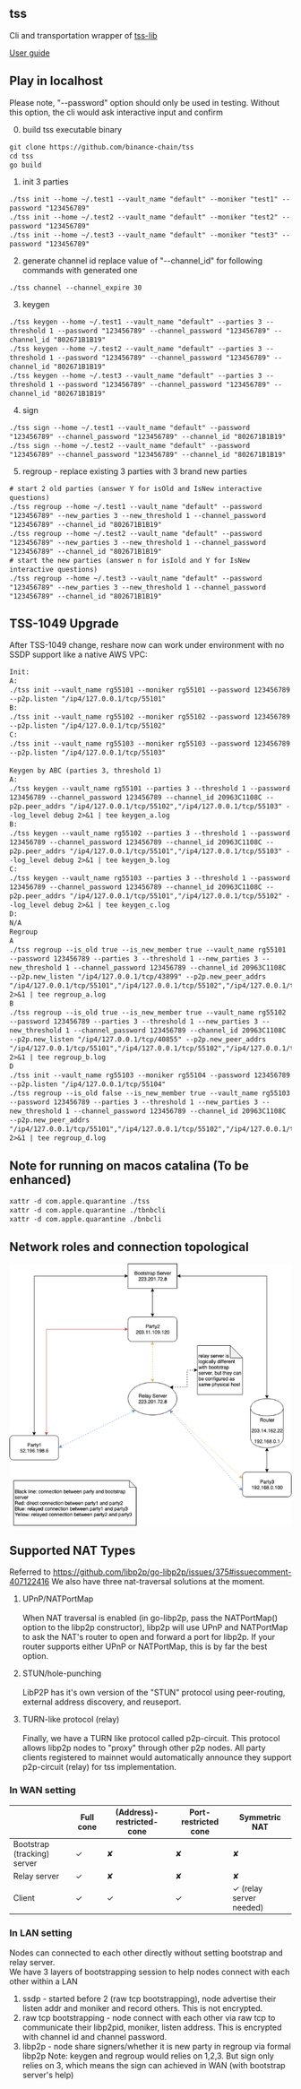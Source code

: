 tss
---

Cli and transportation wrapper of [tss-lib](https://github.com/binance-chain/tss-lib)

[User guide](https://docs.google.com/document/d/1Ad07tzKuytEvGzTiFtwAdEQ3W_Cq0dtFu-1HivguBFA/edit?usp=sharing)

## Play in localhost

Please note, "--password" option should only be used in testing. 
Without this option, the cli would ask interactive input and confirm

0. build tss executable binary
```
git clone https://github.com/binance-chain/tss
cd tss
go build
```

1. init 3 parties
```
./tss init --home ~/.test1 --vault_name "default" --moniker "test1" --password "123456789"
./tss init --home ~/.test2 --vault_name "default" --moniker "test2" --password "123456789"
./tss init --home ~/.test3 --vault_name "default" --moniker "test3" --password "123456789"
```

2. generate channel id
replace value of "--channel_id" for following commands with generated one
```
./tss channel --channel_expire 30
```

3. keygen 
```
./tss keygen --home ~/.test1 --vault_name "default" --parties 3 --threshold 1 --password "123456789" --channel_password "123456789" --channel_id "802671B1B19"
./tss keygen --home ~/.test2 --vault_name "default" --parties 3 --threshold 1 --password "123456789" --channel_password "123456789" --channel_id "802671B1B19"
./tss keygen --home ~/.test3 --vault_name "default" --parties 3 --threshold 1 --password "123456789" --channel_password "123456789" --channel_id "802671B1B19"
```

4. sign
```
./tss sign --home ~/.test1 --vault_name "default" --password "123456789" --channel_password "123456789" --channel_id "802671B1B19"
./tss sign --home ~/.test2 --vault_name "default" --password "123456789" --channel_password "123456789" --channel_id "802671B1B19"
```

5. regroup - replace existing 3 parties with 3 brand new parties
```
# start 2 old parties (answer Y for isOld and IsNew interactive questions)
./tss regroup --home ~/.test1 --vault_name "default" --password "123456789" --new_parties 3 --new_threshold 1 --channel_password "123456789" --channel_id "802671B1B19"
./tss regroup --home ~/.test2 --vault_name "default" --password "123456789" --new_parties 3 --new_threshold 1 --channel_password "123456789" --channel_id "802671B1B19"
# start the new parties (answer n for isIold and Y for IsNew interactive questions)
./tss regroup --home ~/.test3 --vault_name "default" --password "123456789" --new_parties 3 --new_threshold 1 --channel_password "123456789" --channel_id "802671B1B19"
```

## TSS-1049 Upgrade

After TSS-1049 change, reshare now can work under environment with no SSDP support like a native AWS VPC:

```
Init:
A:
./tss init --vault_name rg55101 --moniker rg55101 --password 123456789 --p2p.listen "/ip4/127.0.0.1/tcp/55101"
B:
./tss init --vault_name rg55102 --moniker rg55102 --password 123456789 --p2p.listen "/ip4/127.0.0.1/tcp/55102"
C:
./tss init --vault_name rg55103 --moniker rg55103 --password 123456789 --p2p.listen "/ip4/127.0.0.1/tcp/55103"

Keygen by ABC (parties 3, threshold 1)
A:
./tss keygen --vault_name rg55101 --parties 3 --threshold 1 --password 123456789 --channel_password 123456789 --channel_id 20963C1108C --p2p.peer_addrs "/ip4/127.0.0.1/tcp/55102","/ip4/127.0.0.1/tcp/55103" --log_level debug 2>&1 | tee keygen_a.log
B:
./tss keygen --vault_name rg55102 --parties 3 --threshold 1 --password 123456789 --channel_password 123456789 --channel_id 20963C1108C --p2p.peer_addrs "/ip4/127.0.0.1/tcp/55101","/ip4/127.0.0.1/tcp/55103" --log_level debug 2>&1 | tee keygen_b.log
C:
./tss keygen --vault_name rg55103 --parties 3 --threshold 1 --password 123456789 --channel_password 123456789 --channel_id 20963C1108C --p2p.peer_addrs "/ip4/127.0.0.1/tcp/55101","/ip4/127.0.0.1/tcp/55102" --log_level debug 2>&1 | tee keygen_c.log
D:
N/A
Regroup
A
./tss regroup --is_old true --is_new_member true --vault_name rg55101 --password 123456789 --parties 3 --threshold 1 --new_parties 3 --new_threshold 1 --channel_password 123456789 --channel_id 20963C1108C --p2p.new_listen "/ip4/127.0.0.1/tcp/43899" --p2p.new_peer_addrs "/ip4/127.0.0.1/tcp/55101","/ip4/127.0.0.1/tcp/55102","/ip4/127.0.0.1/tcp/40855","/ip4/127.0.0.1/tcp/55104" 2>&1 | tee regroup_a.log
B
./tss regroup --is_old true --is_new_member true --vault_name rg55102 --password 123456789 --parties 3 --threshold 1 --new_parties 3 --new_threshold 1 --channel_password 123456789 --channel_id 20963C1108C --p2p.new_listen "/ip4/127.0.0.1/tcp/40855" --p2p.new_peer_addrs "/ip4/127.0.0.1/tcp/55101","/ip4/127.0.0.1/tcp/55102","/ip4/127.0.0.1/tcp/43899","/ip4/127.0.0.1/tcp/55104" 2>&1 | tee regroup_b.log
D
./tss init --vault_name rg55103 --moniker rg55104 --password 123456789 --p2p.listen "/ip4/127.0.0.1/tcp/55104"
./tss regroup --is_old false --is_new_member true --vault_name rg55103 --password 123456789 --parties 3 --threshold 1 --new_parties 3 --new_threshold 1 --channel_password 123456789 --channel_id 20963C1108C --p2p.new_peer_addrs "/ip4/127.0.0.1/tcp/55101","/ip4/127.0.0.1/tcp/55102","/ip4/127.0.0.1/tcp/43899","/ip4/127.0.0.1/tcp/40855" 2>&1 | tee regroup_d.log
```

## Note for running on macos catalina (To be enhanced)
```
xattr -d com.apple.quarantine ./tss
xattr -d com.apple.quarantine ./tbnbcli
xattr -d com.apple.quarantine ./bnbcli
```

## Network roles and connection topological
![](network/tss.png)

## Supported NAT Types

Referred to https://github.com/libp2p/go-libp2p/issues/375#issuecomment-407122416 We also have three nat-traversal solutions at the moment.

1. UPnP/NATPortMap 
<br><br> When NAT traversal is enabled (in go-libp2p, pass the NATPortMap() option to the libp2p constructor), libp2p will use UPnP and NATPortMap to ask the NAT's router to open and forward a port for libp2p. If your router supports either UPnP or NATPortMap, this is by far the best option.

2. STUN/hole-punching
<br><br> LibP2P has it's own version of the "STUN" protocol using peer-routing, external address discovery, and reuseport.

3. TURN-like protocol (relay)
<br><br> Finally, we have a TURN like protocol called p2p-circuit. This protocol allows libp2p nodes to "proxy" through other p2p nodes. All party clients registered to mainnet would automatically announce they support p2p-circuit (relay) for tss implementation.



### In WAN setting

| | Full cone | (Address)-restricted-cone | Port-restricted cone	| Symmetric NAT |
| ------ | ------ | ------ | ------ | ------ |
|Bootstrap (tracking) server| ✓ | ✘ | ✘ | ✘ |
|Relay server| ✓ | ✘ | ✘ | ✘ |
|Client| ✓ | ✓ | ✓ | ✓ (relay server needed) |

### In LAN setting

Nodes can connected to each other directly without setting bootstrap and relay server.  
We have 3 layers of bootstrapping session to help nodes connect with each other within a LAN
1. ssdp - started before 2 (raw tcp bootstrapping), node advertise their listen addr and moniker and record others. This is not encrypted.
2. raw tcp bootstrapping - node connect with each other via raw tcp to communicate their libp2pid, moniker, listen address. This is encrypted with channel id and channel password.
3. libp2p - node share signers/whether it is new party in regroup via formal libp2p
Note: keygen and regroup would relies on 1,2,3. But sign only relies on 3, which means the sign can achieved in WAN (with bootstrap server's help)